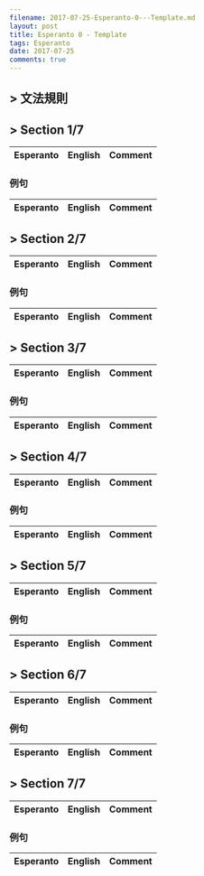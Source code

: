```yaml
---
filename: 2017-07-25-Esperanto-0---Template.md
layout: post
title: Esperanto 0 - Template
tags: Esperanto
date: 2017-07-25
comments: true
---
```


## > 文法規則

## > Section 1/7

|Esperanto|English|Comment|
|---|---|---|


### 例句

|Esperanto|English|Comment|
|---|---|---|


## > Section 2/7

|Esperanto|English|Comment|
|---|---|---|


### 例句

|Esperanto|English|Comment|
|---|---|---|


## > Section 3/7

|Esperanto|English|Comment|
|---|---|---|


### 例句

|Esperanto|English|Comment|
|---|---|---|

## > Section 4/7

|Esperanto|English|Comment|
|---|---|---|


### 例句

|Esperanto|English|Comment|
|---|---|---|

## > Section 5/7

|Esperanto|English|Comment|
|---|---|---|


### 例句

|Esperanto|English|Comment|
|---|---|---|

## > Section 6/7

|Esperanto|English|Comment|
|---|---|---|


### 例句

|Esperanto|English|Comment|
|---|---|---|

## > Section 7/7

|Esperanto|English|Comment|
|---|---|---|


### 例句

|Esperanto|English|Comment|
|---|---|---|
